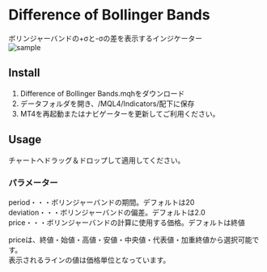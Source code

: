 # Difference of Bollinger Bands
ボリンジャーバンドの+σと-σの差を表示するインジケーター  
![sample](https://user-images.githubusercontent.com/14832366/27269572-0281a0dc-54f3-11e7-9f4f-968db652edf6.png)



## Install
1. Difference of Bollinger Bands.mqhをダウンロード
2. データフォルダを開き、/MQL4/Indicators/配下に保存
3. MT4を再起動またはナビゲーターを更新してご利用ください。


## Usage
チャートへドラッグ＆ドロップして適用してください。

### パラメーター
period・・・ボリンジャーバンドの期間。デフォルトは20  
deviation・・・ボリンジャーバンドの偏差。デフォルトは2.0  
price・・・ボリンジャーバンドの計算に使用する価格。デフォルトは終値  

priceは、終値・始値・高値・安値・中央値・代表値・加重終値から選択可能です。  
表示されるラインの値は価格単位となっています。
